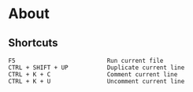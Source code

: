 # About

## Shortcuts

```text
F5                          Run current file
CTRL + SHIFT + UP           Duplicate current line
CTRL + K + C                Comment current line
CTRL + K + U                Uncomment current line
```
